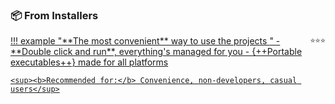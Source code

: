 
### 📦 From Installers

<div class="hover-pop" markdown>
<a href="site:get/installers">
!!! example "**The most convenient** way to use the projects <span style="float: right;"><small>⭐️⭐️⭐️</small></span>"
    - **Double click and run**, everything's managed for you
    - {++Portable executables++} made for all platforms

    <sup><b>Recommended for:</b> Convenience, non-developers, casual users</sup>
</a></div>
